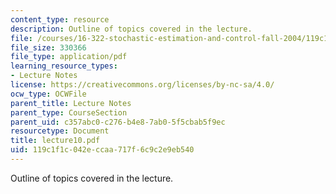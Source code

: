 ```yaml
---
content_type: resource
description: Outline of topics covered in the lecture.
file: /courses/16-322-stochastic-estimation-and-control-fall-2004/119c1f1c042eccaa717f6c9c2e9eb540_lecture10.pdf
file_size: 330366
file_type: application/pdf
learning_resource_types:
- Lecture Notes
license: https://creativecommons.org/licenses/by-nc-sa/4.0/
ocw_type: OCWFile
parent_title: Lecture Notes
parent_type: CourseSection
parent_uid: c357abc0-c276-b4e8-7ab0-5f5cbab5f9ec
resourcetype: Document
title: lecture10.pdf
uid: 119c1f1c-042e-ccaa-717f-6c9c2e9eb540
---
```

Outline of topics covered in the lecture.